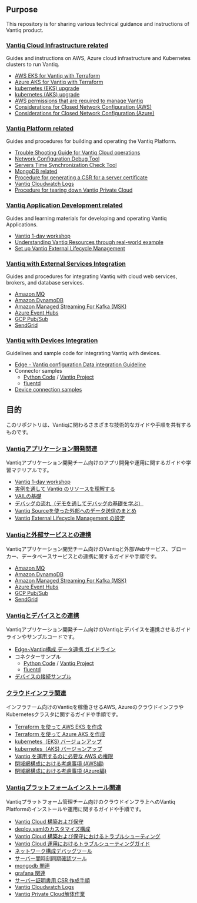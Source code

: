 
## Purpose
This repository is for sharing various technical guidance and instructions of Vantiq product.

### [Vantiq Cloud Infrastructure related](./vantiq-cloud-infra-operations)
Guides and instructions on AWS, Azure cloud infrastructure and Kubernetes clusters to run Vantiq.  
- [AWS EKS for Vantiq with Terraform](./vantiq-cloud-infra-operations/terraform_aws/readme_en.md)
- [Azure AKS for Vantiq with Terraform](./vantiq-cloud-infra-operations/terraform_azure/readme_en.md)
- [kubernetes (EKS) upgrade](./vantiq-cloud-infra-operations/docs/eng/kubernetes-upgrade.md#eks_upgrade)    
- [kubernetes (AKS) upgrade](./vantiq-cloud-infra-operations/docs/eng/kubernetes-upgrade.md#aks_upgrade)
- [AWS permissions that are required to manage Vantiq](./vantiq-cloud-infra-operations/docs/eng/aws_op_priviliges.md)
- [Considerations for Closed Network Configuration (AWS)](./vantiq-cloud-infra-operations/docs/eng/vantiq-install-closed-network-aws.md)
- [Considerations for Closed Network Configuration (Azure)](./vantiq-cloud-infra-operations/docs/eng/vantiq-install-closed-network-azure.md)


### [Vantiq Platform related](./vantiq-platform-operations)
Guides and procedures for building and operating the Vantiq Platform.
- [Trouble Shooting Guide for Vantiq Cloud operations](./vantiq-platform-operations/docs/eng/vantiq_k8s_troubleshooting.md)
- [Network Configuration Debug Tool](./vantiq-platform-operations/docs/eng/alpine-f.md)
- [Servers Time Synchronization Check Tool](./vantiq-platform-operations/docs/eng/timestamp_ds.md)
- [MongoDB related](./vantiq-platform-operations/docs/eng/mongodb.md)
- [Procedure for generating a CSR for a server certificate](./vantiq-platform-operations/docs/eng/prepare_csr4rsasslcert.md)
- [Vantiq Cloudwatch Logs](./vantiq-platform-operations/docs/eng/vantiq-cloudwatch.md)  
- [Procedure for tearing down Vantiq Private Cloud](./vantiq-platform-operations/docs/eng/vantiq-teardown.md)


### [Vantiq Application Development related](./vantiq-apps-development)
Guides and learning materials for developing and operating Vantiq Applications.
- [Vantiq 1-day workshop](./vantiq-apps-development/1-day-workshop/docs/eng/readme.md)
- [Understanding Vantiq Resources through real-world example](./vantiq-apps-development/1-day-workshop/docs/eng/Vantiq_resources_introduction.md)
- [Set up Vantiq External Lifecycle Management](./vantiq-apps-development/docs/eng/Vantiq_ExtLifecycleManagement_SetupProcedure.md)

### [Vantiq with External Services Integration](./vantiq-external-services-integration)
Guides and procedures for integrating Vantiq with cloud web services, brokers, and database services.  
- [Amazon MQ](./vantiq-external-services-integration/docs/en/vantiq-aws-AmazonMQ.md)
- [Amazon DynamoDB](./vantiq-external-services-integration/docs/en/vantiq-aws-dynamodb.md)
- [Amazon Managed Streaming For Kafka (MSK)](./vantiq-external-services-integration/docs/en/vantiq-aws-msk.md)
- [Azure Event Hubs](./vantiq-external-services-integration/docs/en/vantiq-azure-EventHubs.md)
- [GCP Pub/Sub](./vantiq-external-services-integration/docs/en/vantiq-gcp-PubSub.md)
- [SendGrid](./vantiq-external-services-integration/docs/en/vantiq-sendgrid.md)


### [Vantiq with Devices Integration](./vantiq-devices-integration)
Guidelines and sample code for integrating Vantiq with devices.  
- [Edge - Vantiq configuration Data integration Guideline](./vantiq-devices-integration/docs/eng/device-to-vantiq.md)
- Connector samples
  - [Python Code](./vantiq-devices-integration/conf/vantiq-restapi-mqtt-amqp-python-sample) / [Vantiq Project](./vantiq-devices-integration/conf/vantiq-restapi-mqtt-amqp-python-sample/vantiq-project-sample.zip)
  - [fluentd](./vantiq-devices-integration/docs/eng/fluentd.md)
- [Device connection samples](./vantiq-devices-integration/readme_en.md#device_sample)



## 目的

このリポジトリは、Vantiqに関わるさまざまな技術的なガイドや手順を共有するものです。

### [Vantiqアプリケーション開発関連](./vantiq-apps-development)
Vantiqアプリケーション開発チーム向けのアプリ開発や運用に関するガイドや学習マテリアルです。
- [Vantiq 1-day workshop](./vantiq-apps-development/1-day-workshop/docs/jp/readme.md)
- [実例を通して Vantiq のリソースを理解する](./vantiq-apps-development/1-day-workshop/docs/jp/Vantiq_resources_introduction.md)
- [VAILの基礎](./vantiq-apps-development/docs/jp/vail_basics.md)
- [デバッグの流れ（デモを通してデバッグの基礎を学ぶ）](./vantiq-apps-development/docs/jp/debug_demo.md)
- [Vantiq Sourceを使った外部へのデータ送信のまとめ](./vantiq-apps-development/docs/jp/data_sending.md)
- [Vantiq External Lifecycle Management の設定](./vantiq-apps-development/docs/jp/Vantiq_ExtLifecycleManagement_SetupProcedure.md)

### [Vantiqと外部サービスとの連携](./vantiq-external-services-integration)
Vantiqアプリケーション開発チーム向けのVantiqと外部Webサービス、ブローカー、データベースサービスとの連携に関するガイドや手順です。
- [Amazon MQ](./vantiq-external-services-integration/docs/jp/vantiq-aws-AmazonMQ.md)
- [Amazon DynamoDB](./vantiq-external-services-integration/docs/jp/vantiq-aws-dynamodb.md)
- [Amazon Managed Streaming For Kafka (MSK)](./vantiq-external-services-integration/docs/jp/vantiq-aws-msk.md)
- [Azure Event Hubs](./vantiq-external-services-integration/docs/jp/vantiq-azure-EventHubs.md)
- [GCP Pub/Sub](./vantiq-external-services-integration/docs/jp/vantiq-gcp-PubSub.md)
- [SendGrid](./vantiq-external-services-integration/docs/jp/vantiq-sendgrid.md)

### [Vantiqとデバイスとの連携](./vantiq-devices-integration)
Vantiqアプリケーション開発チーム向けのVantiqとデバイスを連携させるガイドラインやサンプルコードです。
- [Edge~Vantiq構成 データ連携 ガイドライン](./vantiq-devices-integration/docs/jp/device-to-vantiq.md)
- コネクターサンプル
  - [Python Code](./vantiq-devices-integration/conf/vantiq-restapi-mqtt-amqp-python-sample) / [Vantiq Project](./vantiq-devices-integration/conf/vantiq-restapi-mqtt-amqp-python-sample/vantiq-project-sample.zip)
  - [fluentd](./vantiq-devices-integration/docs/jp/fluentd.md)
- [デバイスの接続サンプル](./vantiq-devices-integration/readme.md#device_sample)


### [クラウドインフラ関連](./vantiq-cloud-infra-operations)
インフラチーム向けのVantiqを稼働させるAWS, AzureのクラウドインフラやKubernetesクラスタに関するガイドや手順です。

- [Terraform を使って AWS EKS を作成](./vantiq-cloud-infra-operations/terraform_aws/readme.md)
- [Terraform を使って Azure AKS を作成](./vantiq-cloud-infra-operations/terraform_azure/readme.md)
- [kubernetes（EKS) バージョンアップ](./vantiq-cloud-infra-operations/docs/jp/kubernetes-upgrade.md#eks_upgrade)    
- [kubernetes（AKS) バージョンアップ](./vantiq-cloud-infra-operations/docs/jp/kubernetes-upgrade.md#aks_upgrade)
- [Vantiq を運用するのに必要な AWS の権限](./vantiq-cloud-infra-operations/docs/jp/aws_op_priviliges.md)
- [閉域網構成における考慮事項 (AWS編)](./vantiq-cloud-infra-operations/docs/jp/vantiq-install-closed-network-aws.md)
- [閉域網構成における考慮事項 (Azure編)](./vantiq-cloud-infra-operations/docs/jp/vantiq-install-closed-network-azure.md)



### [Vantiqプラットフォームインストール関連](./vantiq-platform-operations)
Vantiqプラットフォーム管理チーム向けのクラウドインフラ上へのVantiq Platformのインストールや運用に関するガイドや手順です。

- [Vantiq Cloud 構築および保守 ](./vantiq-platform-operations/docs/jp/vantiq-install-maintenance.md)
- [deploy.yamlのカスタマイズ構成](./vantiq-platform-operations/docs/jp/deploy_yaml_config.md)
- [Vantiq Cloud 構築および保守におけるトラブルシューティング](./vantiq-platform-operations/docs/jp/vantiq-install-maintenance-troubleshooting.md)
- [Vantiq Cloud 運用におけるトラブルシューティングガイド](./vantiq-platform-operations/docs/jp/vantiq_k8s_troubleshooting.md)
- [ネットワーク構成デバッグツール](./vantiq-platform-operations/docs/jp/alpine-f.md)
- [サーバー間時刻同期確認ツール](./vantiq-platform-operations/docs/jp/timestamp_ds.md)
- [mongodb 関連](./vantiq-platform-operations/docs/jp/mongodb.md)
- [grafana 関連](./vantiq-platform-operations/docs/jp/grafana.md)
- [サーバー証明書用 CSR 作成手順](./vantiq-platform-operations/docs/jp/prepare_csr4rsasslcert.md)
- [Vantiq Cloudwatch Logs](./vantiq-platform-operations/docs/jp/vantiq-cloudwatch.md)
- [Vantiq Private Cloud解体作業](./vantiq-platform-operations/docs/jp/vantiq-teardown.md)
